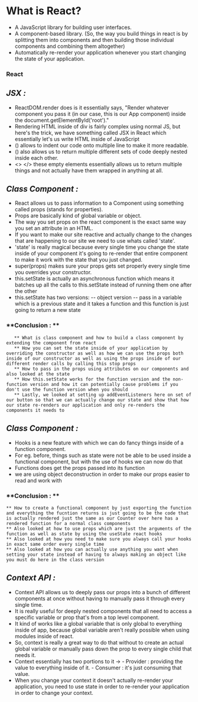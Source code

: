 # What is React?

- A JavaScript library for building user interfaces.
- A component-based library. (So, the way you build things in react is by splitting them into components and then building those individual components and combining them altogether)
- Automatically re-render your application whenever you start changing the state of your application.

### React

## _JSX :_

- ReactDOM.render does is it essentially says, "Render whatever component you pass it (in our case, this is our App component) inside the document.getElementById('root')."
- Rendering HTML inside of div is fairly complex using normal JS, but here's the trick, we have something called JSX in React which essentially let's us write HTML inside of JavaScript
- () allows to indent our code onto multiple line to make it more readable.
- () also allows us to return multiple different sets of code deeply nested inside each other.
- <> <\/> these empty elements essentially allows us to return multiple things and not actually have them wrapped in anything at all.

## _Class Component :_

- React allows us to pass information to a Component using something called props (stands for properties).
- Props are basically kind of global variable or object.
- The way you set props on the react component is the exact same way you set an attribute in an HTML.
- If you want to make our site reactive and actually change to the changes that are happening to our site we need to use whats called 'state'.
- 'state' is really magical because every single time you change the state inside of your component it's going to re-render that entire component to make it work with the state that you just changed.
- super(props) makes sure your props gets set properly every single time you overrides your constructor.
- this.setState is actually an asynchronous function which means it batches up all the calls to this.setState instead of running them one after the other
- this.setState has two versions:
  -- object version
  -- pass in a variable which is a previous state and it takes a function and this function is just going to return a new state

### **Conclusion : **

       ** What is class component and how to build a class component by extending the component from react
       ** How you can set the state inside of your application by overriding the constructor as well as how we can use the props both inside of our constructor as well as using the props inside of our different render calls by calling this stop props
       ** How to pass in the props using attributes on our components and also looked at the state
       ** How this.setState works for the function version and the non-function version and how it can potentially cause problems if you don't use the function version when you should
       ** Lastly, we looked at setting up addEventListeners here on set of our button so that we can actually change our state and show that how our state re-renders our application and only re-renders the components it needs to

## _Class Component :_

- Hooks is a new feature with which we can do fancy things inside of a function component.
- For eg. before, things such as state were not be able to be used inside a functional component, but with the use of hooks we can now do that
- Functions does get the props passed into its function
- we are using object deconstruction in order to make our props easier to read and work with

### **Conclusion : **

    ** How to create a functional component by just exporting the function and everything the fucntion returns is just going to be the code that is actually rendered just the same as our Counter over here has a rendered function for a normal class components
    ** Also looked at how to use props which are just the arguments of the function as well as state by using the useState react hooks
    ** Also looked at how you need to make sure you always call your hooks in exact same order every single time
    ** Also looked at how you can actually use anything you want when setting your state instead of having to always making an object like you must do here in the class version

## _Context API :_

- Context API allows us to deeply pass our props into a bunch of different components at once without having to manually pass it through every single time.
- It is really useful for deeply nested components that all need to access a specific variable or prop that's from a top level component.
- It kind of works like a global variable that is only global to everything inside of app, because global variable aren't really possible when using modules inside of react.
- So, context is really a great way to do that without to create an actual global variable or manually pass down the prop to every single child that needs it.
- Context essentially has two portions to it -> - Provider : providing the value to everything inside of it. - Consumer : it's just consuming that value.
- When you change your context it doesn't actually re-render your application, you need to use state in order to re-render your application in order to change your context.
